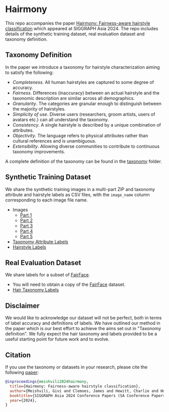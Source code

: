 # Hairmony

This repo accompanies the paper [Hairmony: Fairness-aware hairstyle classification](https://aka.ms/hairmony) which appeared at SIGGRAPH Asia 2024.
The repo includes details of the synthetic training dataset, real evaluation dataset and taxonomy definition.

## Taxonomy Definition

In the paper we introduce a taxonomy for hairstyle characterization aiming to satisfy the following:

- *Completeness*. All human hairstyles are captured to some degree of accuracy.
- *Fairness*. Differences (inaccuracy) between an actual hairstyle and the taxonomic description are similar across all demographics.
- *Granularity*. The categories are granular enough to distinguish between the majority of hairstyles.
- *Simplicity of use*. Diverse users (researchers, groom artists, users of avatars  etc.) can all understand the taxonomy.
- *Consistency*. A single hairstyle is described by a unique combination of attributes.
- *Objectivity*. The language refers to physical attributes rather than cultural references and is unambiguous.
- *Extensibility*. Allowing diverse communities to contribute to continuous taxonomy improvements.

A complete definition of the taxonomy can be found in the [taxonomy](/taxonomy/) folder.

## Synthetic Training Dataset

We share the synthetic training images in a multi-part ZIP and taxonomy attribute and hairstyle labels as CSV files, with the `image_name` column corresponding to each image file name.

- Images
  - [Part 1](https://facesyntheticspubwedata.blob.core.windows.net/sga-2024-hairmony/dataset/images.z01)
  - [Part 2](https://facesyntheticspubwedata.blob.core.windows.net/sga-2024-hairmony/dataset/images.z02)
  - [Part 3](https://facesyntheticspubwedata.blob.core.windows.net/sga-2024-hairmony/dataset/images.z03)
  - [Part 4](https://facesyntheticspubwedata.blob.core.windows.net/sga-2024-hairmony/dataset/images.z04)
  - [Part 5](https://facesyntheticspubwedata.blob.core.windows.net/sga-2024-hairmony/dataset/images.zip)
- [Taxonomy Attribute Labels](https://facesyntheticspubwedata.blob.core.windows.net/sga-2024-hairmony/sx_taxonomy.csv)
- [Hairstyle Labels](https://facesyntheticspubwedata.blob.core.windows.net/sga-2024-hairmony/image_hairstyle_labels.csv)

## Real Evaluation Dataset

We share labels for a subset of [FairFace](https://github.com/joojs/fairface).

- You will need to obtain a copy of the [FairFace](https://github.com/joojs/fairface) dataset.
- [Hair Taxonomy Labels](https://facesyntheticspubwedata.blob.core.windows.net/sga-2024-hairmony/fairface_taxonomy.csv)

## Disclaimer

We would like to acknowledge our dataset will not be perfect, both in terms of label accuracy and definitions of labels. We have outlined our method in the paper which is our best effort to achieve the aims set out in "Taxonomy definition". We fully expect the hair taxonomy and labels provided to be a useful starting point for future work and to evolve.

## Citation

If you use the taxonomy or datasets in your research, please cite the following [paper](https://aka.ms/hairmony):

```bibtex
@inproceedings{meishvili2024hairmony,
  title={Hairmony: Fairness-aware hairstyle classification},
  author={Meishvili, Givi and Clemoes, James and Hewitt, Charlie and Hosenie, Zafiirah and Xian, Xiao and de La Gorce, Martin and Takacs, Tibor and Baltru\v{s}aitis, Tadas and Criminisi, Antonio and McRae, Chyna and Jablonski, Nina and Wilczkowiak, Marta},
  booktitle={SIGGRAPH Asia 2024 Conference Papers (SA Conference Papers '24), December 3-6, Tokyo, Japan},
  year={2024},
}
```
